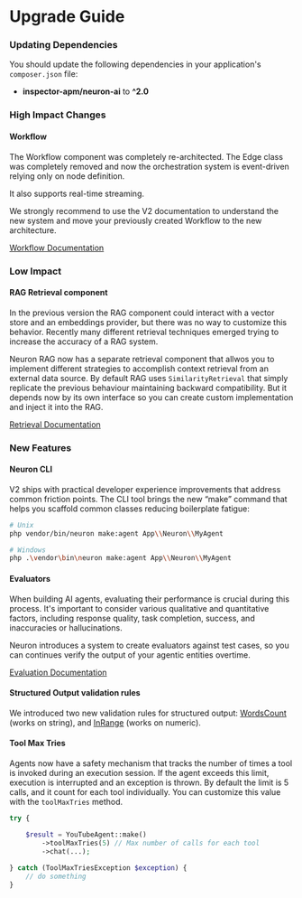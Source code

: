 # Upgrade Guide

### Updating Dependencies

You should update the following dependencies in your application's `composer.json` file:

* **inspector-apm/neuron-ai** to **^2.0**

### High Impact Changes

#### Workflow

The Workflow component was completely re-architected. The Edge class was completely removed and now the orchestration system is event-driven relying only on node definition.

It also supports real-time streaming.

We strongly recommend to use the V2 documentation to understand the new system and move your previously created Workflow to the new architecture.

<a href="broken-reference" class="button secondary" data-icon="arrow-right-long">Workflow Documentation</a>

### Low Impact

#### RAG Retrieval component

In the previous version the RAG component could interact with a vector store and an embeddings provider, but there was no way to customize this behavior. Recently many different retrieval techniques emerged trying to increase the accuracy of a RAG system.

Neuron RAG now has a separate retrieval component that allwos you to implement different strategies to accomplish context retrieval from an external data source. By default RAG uses `SimilarityRetrieval` that simply replicate the previous behaviour maintaining backward compatibility. But it depends now by its own interface so you can create custom implementation and inject it into the RAG.

<a href="upgrade-guide.md#rag-retrieval-component" class="button secondary" data-icon="arrow-right-long">Retrieval Documentation</a>

### New Features

#### Neuron CLI

V2 ships with practical developer experience improvements that address common friction points. The CLI tool brings the new “make” command that helps you scaffold common classes reducing boilerplate fatigue:

```bash
# Unix
php vendor/bin/neuron make:agent App\\Neuron\\MyAgent

# Windows
php .\vendor\bin\neuron make:agent App\\Neuron\\MyAgent
```

#### Evaluators

When building AI agents, evaluating their performance is crucial during this process. It's important to consider various qualitative and quantitative factors, including response quality, task completion, success, and inaccuracies or hallucinations.

Neuron introduces a system to create evaluators against test cases, so you can continues verify the output of your agentic entities overtime.

<a href="../../components/evaluation.md" class="button secondary" data-icon="arrow-right-long">Evaluation Documentation</a>

#### Structured Output validation rules

We introduced two new validation rules for structured output: [WordsCount](upgrade-guide.md#structured-output-validation-rules) (works on string), and [InRange](upgrade-guide.md#structured-output-validation-rules) (works on numeric).

#### Tool Max Tries

Agents now have a safety mechanism that tracks the number of times a tool is invoked during an execution session. If the agent exceeds this limit, execution is interrupted and an exception is thrown. By default the limit is 5 calls, and it count for each tool individually. You can customize this value with the `toolMaxTries` method.

```php
try {

    $result = YouTubeAgent::make()
        ->toolMaxTries(5) // Max number of calls for each tool
        ->chat(...);
        
} catch (ToolMaxTriesException $exception) {
    // do something
}
```


